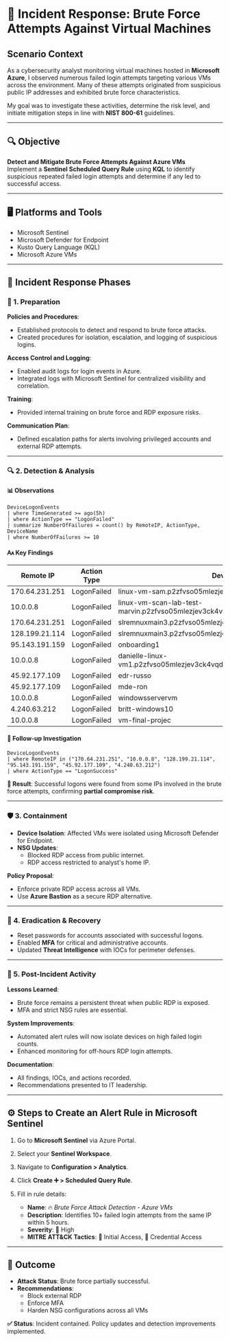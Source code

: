 
# 🚨 Incident Response: Brute Force Attempts Against Virtual Machines

## Scenario Context

As a cybersecurity analyst monitoring virtual machines hosted in **Microsoft Azure**, I observed numerous failed login attempts targeting various VMs across the environment. Many of these attempts originated from suspicious public IP addresses and exhibited brute force characteristics.

My goal was to investigate these activities, determine the risk level, and initiate mitigation steps in line with **NIST 800-61** guidelines.

---

## 🔍 Objective

**Detect and Mitigate Brute Force Attempts Against Azure VMs**  
Implement a **Sentinel Scheduled Query Rule** using **KQL** to identify suspicious repeated failed login attempts and determine if any led to successful access.

---

## 🖥️ Platforms and Tools

- Microsoft Sentinel  
- Microsoft Defender for Endpoint  
- Kusto Query Language (KQL)  
- Microsoft Azure VMs  

---

## 🧽 Incident Response Phases

### 🧰 1. Preparation

**Policies and Procedures**:
- Established protocols to detect and respond to brute force attacks.
- Created procedures for isolation, escalation, and logging of suspicious logins.

**Access Control and Logging**:
- Enabled audit logs for login events in Azure.
- Integrated logs with Microsoft Sentinel for centralized visibility and correlation.

**Training**:
- Provided internal training on brute force and RDP exposure risks.

**Communication Plan**:
- Defined escalation paths for alerts involving privileged accounts and external RDP attempts.

---

### 🔍 2. Detection & Analysis

#### 📊 Observations

```kql
DeviceLogonEvents
| where TimeGenerated >= ago(5h)
| where ActionType == "LogonFailed"
| summarize NumberOfFailures = count() by RemoteIP, ActionType, DeviceName
| where NumberOfFailures >= 10
```

#### 🗛️ Key Findings

| Remote IP         | Action Type | Device Name                                                           | Event Count |
|------------------|-------------|------------------------------------------------------------------------|-------------|
| 170.64.231.251   | LogonFailed | linux-vm-sam.p2zfvso05mlezjev3ck4vqd3kd.cx.internal.cloudapp.net       | 102         |
| 10.0.0.8         | LogonFailed | linux-vm-scan-lab-test-marvin.p2zfvso05mlezjev3ck4vqd3kd.cx.internal   | 101         |
| 170.64.231.251   | LogonFailed | slremnuxmain3.p2zfvso05mlezjev3ck4vqd3kd.cx.internal.cloudapp.net      | 101         |
| 128.199.21.114   | LogonFailed | slremnuxmain3.p2zfvso05mlezjev3ck4vqd3kd.cx.internal.cloudapp.net      | 100         |
| 95.143.191.159   | LogonFailed | onboarding1                                                            | 100         |
| 10.0.0.8         | LogonFailed | danielle-linux-vm1.p2zfvso05mlezjev3ck4vqd3kd.cx.internal.cloudapp.net | 99          |
| 45.92.177.109    | LogonFailed | edr-russo                                                              | 96          |
| 45.92.177.109    | LogonFailed | mde-ron                                                                | 96          |
| 10.0.0.8         | LogonFailed | windowsservervm                                                       | 88          |
| 4.240.63.212     | LogonFailed | britt-windows10                                                        | 78          |
| 10.0.0.8         | LogonFailed | vm-final-projec                                                        | 66          |

#### 🔎 Follow-up Investigation

```kql
DeviceLogonEvents
| where RemoteIP in ("170.64.231.251", "10.0.0.8", "128.199.21.114", "95.143.191.159", "45.92.177.109", "4.240.63.212")
| where ActionType == "LogonSuccess"
```

**📌 Result**: Successful logons were found from some IPs involved in the brute force attempts, confirming **partial compromise risk**.

---

### 🛡️ 3. Containment

- **Device Isolation**: Affected VMs were isolated using Microsoft Defender for Endpoint.  
- **NSG Updates**:
  - Blocked RDP access from public internet.
  - RDP access restricted to analyst's home IP.

**Policy Proposal**:
- Enforce private RDP access across all VMs.
- Use **Azure Bastion** as a secure RDP alternative.

---

### 🧹 4. Eradication & Recovery

- Reset passwords for accounts associated with successful logons.
- Enabled **MFA** for critical and administrative accounts.
- Updated **Threat Intelligence** with IOCs for perimeter defenses.

---

### 📘️ 5. Post-Incident Activity

**Lessons Learned**:
- Brute force remains a persistent threat when public RDP is exposed.
- MFA and strict NSG rules are essential.

**System Improvements**:
- Automated alert rules will now isolate devices on high failed login counts.
- Enhanced monitoring for off-hours RDP login attempts.

**Documentation**:
- All findings, IOCs, and actions recorded.
- Recommendations presented to IT leadership.

---

## ⚙️ Steps to Create an Alert Rule in Microsoft Sentinel

1. Go to **Microsoft Sentinel** via Azure Portal.
2. Select your **Sentinel Workspace**.
3. Navigate to **Configuration > Analytics**.
4. Click **Create ➕ > Scheduled Query Rule**.
5. Fill in rule details:

   - **Name**: 🔥 *Brute Force Attack Detection - Azure VMs*
   - **Description**: Identifies 10+ failed login attempts from the same IP within 5 hours.
   - **Severity**: 🚨 High
   - **MITRE ATT&CK Tactics**: 🎯 Initial Access, 🔑 Credential Access

---

## 🚫 Outcome

- **Attack Status**: Brute force partially successful.
- **Recommendations**: 
  - Block external RDP  
  - Enforce MFA  
  - Harden NSG configurations across all VMs

**✅ Status**: Incident contained. Policy updates and detection improvements implemented.
